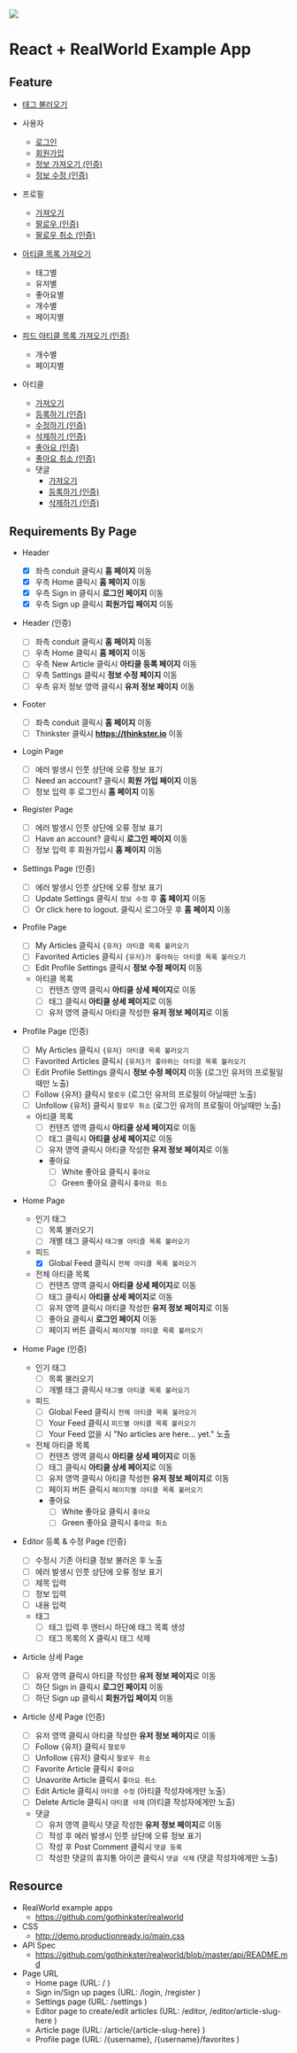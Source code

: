 # ![](https://github.com/gothinkster/realworld/raw/master/media/realworld.png)

# React + RealWorld Example App

## Feature

- [태그 불러오기](https://github.com/gothinkster/realworld/tree/master/api#get-tags)
- 사용자

  - [로그인](https://github.com/gothinkster/realworld/tree/master/api#authentication)
  - [회원가입](https://github.com/gothinkster/realworld/tree/master/api#registration)
  - [정보 가져오기 (인증)](https://github.com/gothinkster/realworld/tree/master/api#get-current-user)
  - [정보 수정 (인증)](https://github.com/gothinkster/realworld/tree/master/api#update-user)

- 프로필
  - [가져오기](https://github.com/gothinkster/realworld/tree/master/api#get-profile)
  - [팔로우 (인증)](https://github.com/gothinkster/realworld/tree/master/api#follow-user)
  - [팔로우 취소 (인증)](https://github.com/gothinkster/realworld/tree/master/api#unfollow-user)
- [아티클 목록 가져오기](https://github.com/gothinkster/realworld/tree/master/api#list-articles)
  - 태그별
  - 유저별
  - 좋아요별
  - 개수별
  - 페이지별
- [피드 아티클 목록 가져오기 (인증)](https://github.com/gothinkster/realworld/tree/master/api#feed-articles)
  - 개수별
  - 페이지별
- 아티클
  - [가져오기](https://github.com/gothinkster/realworld/tree/master/api#get-article)
  - [등록하기 (인증)](https://github.com/gothinkster/realworld/tree/master/api#create-article)
  - [수정하기 (인증)](https://github.com/gothinkster/realworld/tree/master/api#update-article)
  - [삭제하기 (인증)](https://github.com/gothinkster/realworld/tree/master/api#delete-comment)
  - [좋아요 (인증)](https://github.com/gothinkster/realworld/tree/master/api#favorite-article)
  - [좋아요 취소 (인증)](https://github.com/gothinkster/realworld/tree/master/api#unfavorite-article)
  - 댓글
    - [가져오기](https://github.com/gothinkster/realworld/tree/master/api#get-comments-from-an-article)
    - [등록하기 (인증)](https://github.com/gothinkster/realworld/tree/master/api#add-comments-to-an-article)
    - [삭제하기 (인증)](https://github.com/gothinkster/realworld/tree/master/api#delete-article)

## Requirements By Page

- Header

  - [x] 좌측 conduit 클릭시 **홈 페이지** 이동
  - [x] 우측 Home 클릭시 **홈 페이지** 이동
  - [x] 우측 Sign in 클릭시 **로그인 페이지** 이동
  - [x] 우측 Sign up 클릭시 **회원가입 페이지** 이동

- Header (인증)

  - [ ] 좌측 conduit 클릭시 **홈 페이지** 이동
  - [ ] 우측 Home 클릭시 **홈 페이지** 이동
  - [ ] 우측 New Article 클릭시 **아티클 등록 페이지** 이동
  - [ ] 우측 Settings 클릭시 **정보 수정 페이지** 이동
  - [ ] 우측 유저 정보 영역 클릭시 **유저 정보 페이지** 이동

- Footer

  - [ ] 좌측 conduit 클릭시 **홈 페이지** 이동
  - [ ] Thinkster 클릭시 **https://thinkster.io** 이동

- Login Page

  - [ ] 에러 발생시 인풋 상단에 오류 정보 표기
  - [ ] Need an account? 클릭시 **회원 가입 페이지** 이동
  - [ ] 정보 입력 후 로그인시 **홈 페이지** 이동

- Register Page

  - [ ] 에러 발생시 인풋 상단에 오류 정보 표기
  - [ ] Have an account? 클릭시 **로그인 페이지** 이동
  - [ ] 정보 입력 후 회원가입시 **홈 페이지** 이동

- Settings Page (인증)

  - [ ] 에러 발생시 인풋 상단에 오류 정보 표기
  - [ ] Update Settings 클릭시 `정보 수정` 후 **홈 페이지** 이동
  - [ ] Or click here to logout. 클릭시 로그아웃 후 **홈 페이지** 이동

- Profile Page

  - [ ] My Articles 클릭시 `{유저} 아티클 목록 불러오기`
  - [ ] Favorited Articles 클릭시 `{유저}가 좋아하는 아티클 목록 불러오기`
  - [ ] Edit Profile Settings 클릭시 **정보 수정 페이지** 이동
  - 아티클 목록
    - [ ] 컨텐츠 영역 클릭시 **아티클 상세 페이지**로 이동
    - [ ] 태그 클릭시 **아티클 상세 페이지**로 이동
    - [ ] 유저 영역 클릭시 아티클 작성한 **유저 정보 페이지**로 이동

- Profile Page (인증)

  - [ ] My Articles 클릭시 `{유저} 아티클 목록 불러오기`
  - [ ] Favorited Articles 클릭시 `{유저}가 좋아하는 아티클 목록 불러오기`
  - [ ] Edit Profile Settings 클릭시 **정보 수정 페이지** 이동 (로그인 유저의 프로필일때만 노출)
  - [ ] Follow {유저} 클릭시 `팔로우` (로그인 유저의 프로필이 아닐때만 노출)
  - [ ] Unfollow {유저} 클릭시 `팔로우 취소` (로그인 유저의 프로필이 아닐때만 노출)
  - 아티클 목록
    - [ ] 컨텐츠 영역 클릭시 **아티클 상세 페이지**로 이동
    - [ ] 태그 클릭시 **아티클 상세 페이지**로 이동
    - [ ] 유저 영역 클릭시 아티클 작성한 **유저 정보 페이지**로 이동
    - 좋아요
      - [ ] White 좋아요 클릭시 `좋아요`
      - [ ] Green 좋아요 클릭시 `좋아요 취소`

- Home Page

  - 인기 태그
    - [ ] 목록 불러오기
    - [ ] 개별 태그 클릭시 `태그별 아티클 목록 불러오기`
  - 피드
    - [x] Global Feed 클릭시 `전체 아티클 목록 불러오기`
  - 전체 아티클 목록
    - [ ] 컨텐츠 영역 클릭시 **아티클 상세 페이지**로 이동
    - [ ] 태그 클릭시 **아티클 상세 페이지**로 이동
    - [ ] 유저 영역 클릭시 아티클 작성한 **유저 정보 페이지**로 이동
    - [ ] 좋아요 클릭시 **로그인 페이지** 이동
    - [ ] 페이지 버튼 클릭시 `페이지별 아티클 목록 불러오기`

- Home Page (인증)

  - 인기 태그
    - [ ] 목록 불러오기
    - [ ] 개별 태그 클릭시 `태그별 아티클 목록 불러오기`
  - 피드
    - [ ] Global Feed 클릭시 `전체 아티클 목록 불러오기`
    - [ ] Your Feed 클릭시 `피드별 아티클 목록 불러오기`
    - [ ] Your Feed 없을 시 "No articles are here... yet." 노출
  - 전체 아티클 목록
    - [ ] 컨텐츠 영역 클릭시 **아티클 상세 페이지**로 이동
    - [ ] 태그 클릭시 **아티클 상세 페이지**로 이동
    - [ ] 유저 영역 클릭시 아티클 작성한 **유저 정보 페이지**로 이동
    - [ ] 페이지 버튼 클릭시 `페이지별 아티클 목록 불러오기`
    - 좋아요
      - [ ] White 좋아요 클릭시 `좋아요`
      - [ ] Green 좋아요 클릭시 `좋아요 취소`

- Editor 등록 & 수정 Page (인증)

  - [ ] 수정시 기존 아티클 정보 불러온 후 노출
  - [ ] 에러 발생시 인풋 상단에 오류 정보 표기
  - [ ] 제목 입력
  - [ ] 정보 입력
  - [ ] 내용 입력
  - 태그
    - [ ] 태그 입력 후 엔터시 하단에 태그 목록 생성
    - [ ] 태그 목록의 X 클릭시 태그 삭제

- Article 상세 Page

  - [ ] 유저 영역 클릭시 아티클 작성한 **유저 정보 페이지**로 이동
  - [ ] 하단 Sign in 클릭시 **로그인 페이지** 이동
  - [ ] 하단 Sign up 클릭시 **회원가입 페이지** 이동

- Article 상세 Page (인증)
  - [ ] 유저 영역 클릭시 아티클 작성한 **유저 정보 페이지**로 이동
  - [ ] Follow {유저} 클릭시 `팔로우`
  - [ ] Unfollow {유저} 클릭시 `팔로우 취소`
  - [ ] Favorite Article 클릭시 `좋아요`
  - [ ] Unavorite Article 클릭시 `좋아요 취소`
  - [ ] Edit Article 클릭시 `아티클 수정` (아티클 작성자에게만 노출)
  - [ ] Delete Article 클릭시 `아티클 삭제` (아티클 작성자에게만 노출)
  - 댓글
    - [ ] 유저 영역 클릭시 댓글 작성한 **유저 정보 페이지**로 이동
    - [ ] 작성 후 에러 발생시 인풋 상단에 오류 정보 표기
    - [ ] 작성 후 Post Comment 클릭시 `댓글 등록`
    - [ ] 작성한 댓글의 휴지통 아이콘 클릭시 `댓글 삭제` (댓글 작성자에게만 노출)

## Resource

- RealWorld example apps
  - https://github.com/gothinkster/realworld
- CSS
  - http://demo.productionready.io/main.css
- API Spec
  - https://github.com/gothinkster/realworld/blob/master/api/README.md
- Page URL
  - Home page (URL: / )
  - Sign in/Sign up pages (URL: /login, /register )
  - Settings page (URL: /settings )
  - Editor page to create/edit articles (URL: /editor, /editor/article-slug-here )
  - Article page (URL: /article/{article-slug-here} )
  - Profile page (URL: /{username}, /{username}/favorites )
